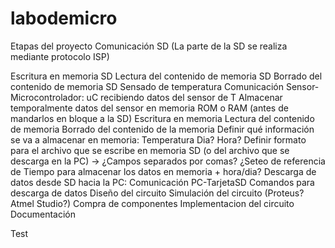 # labodemicro

Etapas del proyecto
Comunicación SD (La parte de la SD se realiza mediante protocolo ISP)

Escritura en memoria SD
Lectura del contenido de memoria SD
Borrado del contenido de memoria SD
Sensado de temperatura
Comunicación Sensor-Microcontrolador:
uC recibiendo datos del sensor de T 
Almacenar temporalmente datos del sensor en memoria ROM o RAM (antes de mandarlos en bloque a la SD)
Escritura en memoria
Lectura del contenido de memoria
Borrado del contenido de la memoria
Definir qué información se va a almacenar en memoria: 
Temperatura
Dia? 
Hora?
Definir formato para el archivo que se escribe en memoria SD (o del archivo que se descarga en la PC) → ¿Campos separados por comas?
¿Seteo de referencia de Tiempo para almacenar los datos en memoria + hora/dia?
Descarga de datos desde SD hacia la PC:
Comunicación PC-TarjetaSD
Comandos para descarga de datos
Diseño del circuito 
Simulación del circuito (Proteus? Atmel Studio?)
Compra de componentes
Implementacion del circuito
Documentación


Test